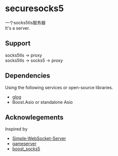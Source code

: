 # securesocks5
一个socks5tls服务器  
It's a server.
<br>
## Support
socks5tls -> proxy  
socks5tls -> socks5 -> proxy
<br>
## Dependencies
Using the following services or open-source libraries.

- [glog](https://github.com/google/glog)
- Boost.Asio or standalone Asio

## Acknowlegements
Inspired by 
- [Simple-WebSocket-Server](https://github.com/eidheim/Simple-WebSocket-Server)
- [gameserver](https://github.com/gurka/gameserver)
- [boost_socks5](https://github.com/philave/boost_socks5)
